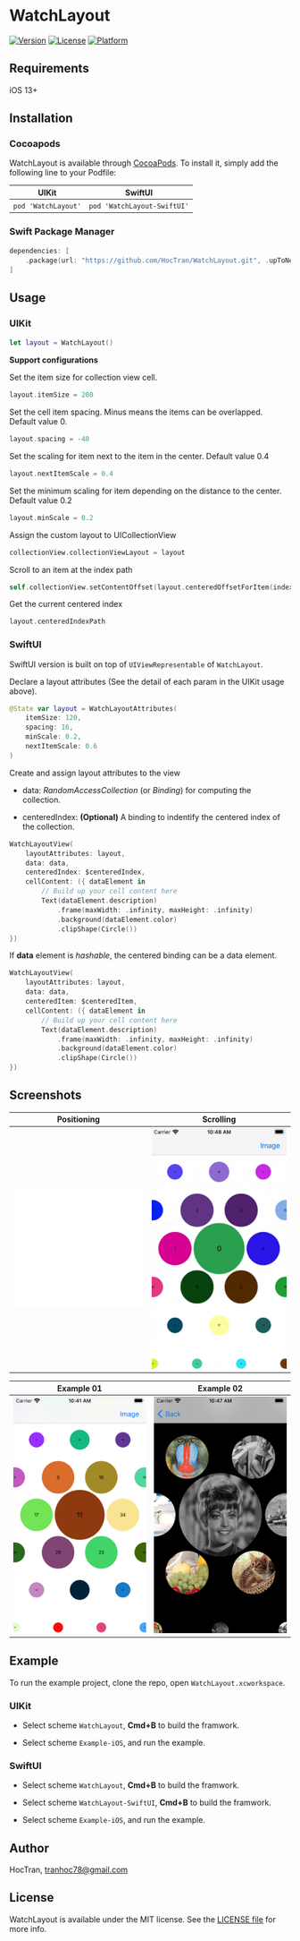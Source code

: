 # WatchLayout

[![Version](https://img.shields.io/cocoapods/v/WatchLayout.svg?style=flat)](https://cocoapods.org/pods/WatchLayout)
[![License](https://img.shields.io/cocoapods/l/WatchLayout.svg?style=flat)](https://cocoapods.org/pods/WatchLayout)
[![Platform](https://img.shields.io/cocoapods/p/WatchLayout.svg?style=flat)](https://cocoapods.org/pods/WatchLayout)

## Requirements

iOS 13+

## Installation

### Cocoapods
WatchLayout is available through [CocoaPods](https://cocoapods.org). To install
it, simply add the following line to your Podfile:

UIKit | SwiftUI
:-------------:|:-------------:
| `pod 'WatchLayout'` | `pod 'WatchLayout-SwiftUI'` |


### Swift Package Manager

```swift
dependencies: [
    .package(url: "https://github.com/HocTran/WatchLayout.git", .upToNextMajor(from: "1.1.0"))
]
```

## Usage

### UIKit

```swift
let layout = WatchLayout()
```

**Support configurations**

Set the item size for collection view cell.
```swift
layout.itemSize = 200
```

Set the cell item spacing. Minus means the items can be overlapped. Default value 0.
```swift
layout.spacing = -40
```

Set the scaling for item next to the item in the center. Default value 0.4
```swift
layout.nextItemScale = 0.4
```

Set the minimum scaling for item depending on the distance to the center.  Default value 0.2
```swift
layout.minScale = 0.2
```

Assign the custom layout to UICollectionView
```swift
collectionView.collectionViewLayout = layout
```

Scroll to an item at the index path
```swift
self.collectionView.setContentOffset(layout.centeredOffsetForItem(indexPath: IndexPath(item: 0, section: 0)), animated: true)
```

Get the current centered index
```swift
layout.centeredIndexPath
```

### SwiftUI

SwiftUI version is built on top of `UIViewRepresentable` of `WatchLayout`.

Declare a layout attributes (See the detail of each param in the UIKit usage above).

```swift
@State var layout = WatchLayoutAttributes(
    itemSize: 120,
    spacing: 16,
    minScale: 0.2,
    nextItemScale: 0.6
)
```

Create and assign layout attributes to the view

* data: *RandomAccessCollection* (or *Binding<RandomAccessCollection>*) for computing the collection.

* centeredIndex: **(Optional)** A binding to indentify the centered index of the collection.

```swift
WatchLayoutView(
    layoutAttributes: layout,
    data: data,
    centeredIndex: $centeredIndex,
    cellContent: ({ dataElement in
        // Build up your cell content here
        Text(dataElement.description)
            .frame(maxWidth: .infinity, maxHeight: .infinity)
            .background(dataElement.color)
            .clipShape(Circle())
})
```

If **data** element is *hashable*, the centered binding can be a data element.

```swift
WatchLayoutView(
    layoutAttributes: layout,
    data: data,
    centeredItem: $centeredItem,
    cellContent: ({ dataElement in
        // Build up your cell content here
        Text(dataElement.description)
            .frame(maxWidth: .infinity, maxHeight: .infinity)
            .background(dataElement.color)
            .clipShape(Circle())
})
```

## Screenshots

Positioning | Scrolling
:-------------:|:-------------:
![](Screenshots/positioning.gif)  |  ![](Screenshots/scrolling.gif)


Example 01 | Example 02
:-------------:|:-------------:
![](Screenshots/screenshot_01.png)  |  ![](Screenshots/screenshot_02.png)


## Example

To run the example project, clone the repo, open `WatchLayout.xcworkspace`.

### UIKit

* Select scheme `WatchLayout`, **Cmd+B** to build the framwork.

* Select scheme `Example-iOS`, and run the example.

### SwiftUI

* Select scheme `WatchLayout`, **Cmd+B** to build the framwork.

* Select scheme `WatchLayout-SwiftUI`, **Cmd+B** to build the framwork.

* Select scheme `Example-iOS`, and run the example.


## Author

HocTran, tranhoc78@gmail.com

## License

WatchLayout is available under the MIT license. See the [LICENSE file](LICENSE) for more info.

